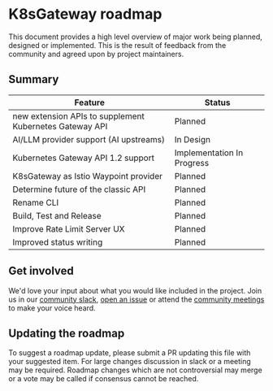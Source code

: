 # K8sGateway roadmap

This document provides a high level overview of major work being planned, designed or implemented. This is the result of feedback from the community and agreed upon by project maintainers. 

## Summary

| Feature | Status |
| ---- | ---- |
new extension APIs to supplement Kubernetes Gateway API | Planned
AI/LLM provider support (AI upstreams) | In Design
Kubernetes Gateway API 1.2 support | Implementation In Progress
K8sGateway as Istio Waypoint provider | Planned
Determine future of the classic API | Planned
Rename CLI | Planned
Build, Test and Release | Planned
Improve Rate Limit Server UX | Planned
Improved status writing | Planned


## Get involved

We'd love your input about what you would like included in the project. Join us in our [community slack](https://cloud-native.slack.com/archives/C080D3PJMS4), [open an issue](https://github.com/k8sgateway/community/issues/new) or attend the [community meetings](https://calendar.google.com/calendar/u/1?cid=ZDI0MzgzOWExMGYwMzAxZjVkYjQ0YTU0NmQ1MDJmODA5YTBjZDcwZGI4ZTBhZGNhMzIwYWRlZjJkOTQ4MzU5Y0Bncm91cC5jYWxlbmRhci5nb29nbGUuY29t) to make your voice heard.

## Updating the roadmap

To suggest a roadmap update, please submit a PR updating this file with your suggested item. For large changes discussion in slack or a meeting may be required. Roadmap changes which are not controversial may merge or a vote may be called if consensus cannot be reached.
